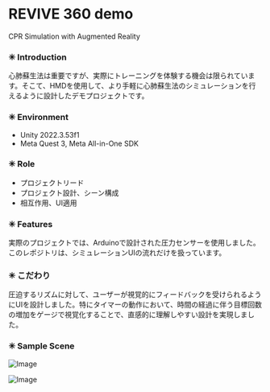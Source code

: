 # REVIVE 360 demo 
CPR Simulation with Augmented Reality 

### ✳ Introduction
心肺蘇生法は重要ですが、実際にトレーニングを体験する機会は限られています。そこて、HMDを使用して、より手軽に心肺蘇生法のシミュレーションを行えるように設計したデモプロジェクトです。

### ✳ Environment 
* Unity 2022.3.53f1 
* Meta Quest 3, Meta All-in-One SDK

### ✳ Role 
* プロジェクトリード
* プロジェクト設計、シーン構成
* 相互作用、UI適用

### ✳ Features
実際のプロジェクトでは、Arduinoで設計された圧力センサーを使用しました。このレポジトリは、シミュレーションUIの流れだけを扱っています。

### ✳ こだわり
圧迫するリズムに対して、ユーザーが視覚的にフィードバックを受けられるようにUIを設計しました。特にタイマーの動作において、時間の経過に伴う目標回数の増加をゲージで視覚化することで、直感的に理解しやすい設計を実現しました。

### ✳ Sample Scene

![Image](https://github.com/user-attachments/assets/70324e1e-4cfd-44fd-bcb9-cba5c2696920)

![Image](https://github.com/user-attachments/assets/37dfd86e-8163-4e34-991c-a1cfa5c10a56)
